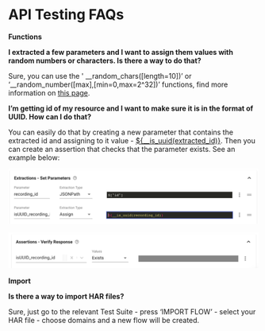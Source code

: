 # API Testing FAQs

**Functions**

**I extracted a few parameters and I want to assign them values with random numbers or characters. Is there a way to do that?**

Sure, you can use the ' \_\_random\_chars\(\[length=10\]\)’ or ‘\_\_random\_number\(\[max\],\[min=0,max=2^32\]\)’ functions, find more information on [this page](https://docs.loadmill.com/api-testing/test-suite-editor/functions#randomization-functions).

**I’m getting id of my resource and I want to make sure it is in the format of UUID. How can I do that?**

You can easily do that by creating a new parameter that contains the extracted id and assigning to it value - [${\_\_is\_uuid\(extracted\_id\)}](https://docs.loadmill.com/api-testing/test-suite-editor/functions#__is_uuid-target). Then you can create an assertion that checks that the parameter exists. See an example below:

![extracted parameter](../.gitbook/assets/extracted_id.png)

![assertion for the extracted parameter](../.gitbook/assets/assertion_extracted_id.png)

**Import**

**Is there a way to import HAR files?**  


Sure, just go to the relevant Test Suite - press ‘IMPORT FLOW’ - select your HAR file - choose domains and a new flow will be created.  


  


  


